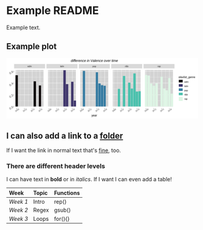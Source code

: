 # **Example README**


Example text.

## Example plot


![A histogram of penguins](./my_plots/4.png)


## I can also add a link to a [folder](./my_plots)

If I want the link in normal text that's [fine](./my_plots/Variable_track_popularity.png), too.

### There are different header levels

I can have text in **bold** or in *italics*. 
If I want I can even add a table!

|**Week**     |**Topic**  |**Functions**  |
|:------------|:----------|:--------------|
| *Week 1*    |Intro      |rep()          |
| *Week 2*    |Regex      |gsub()         |             
| *Week 3*    |Loops      |for(){}        |
